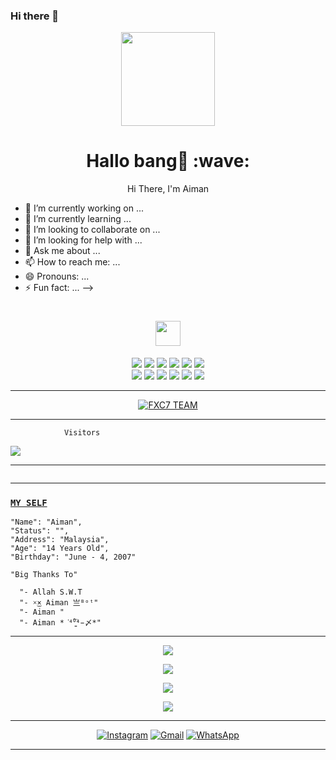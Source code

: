 ### Hi there 👋
<p align="center">
<img src="https://avatars.githubusercontent.com/ai-man-123" width="150" height="150"/>
</p>
<h1 align='center'>Hallo bang👋 :wave:</h1>
<p align='center'>Hi There, I'm Aiman</p>

- 🔭 I’m currently working on ...
- 🌱 I’m currently learning ...
- 👯 I’m looking to collaborate on ...
- 🤔 I’m looking for help with ...
- 💬 Ask me about ...
- 📫 How to reach me: ...
- 😄 Pronouns: ...
- ⚡ Fun fact: ...
-->
 <h1 align="center"><img src="https://user-images.githubusercontent.com/1303154/88677602-1635ba80-d120-11ea-84d8-d263ba5fc3c0.gif" width="40px" alt=""><br></h1>

<p align="center">
  <img src="https://img.shields.io/badge/-JavaScript-black?style=flat-square&logo=javascript" />
  <img src="https://img.shields.io/badge/-Node.js-black?style=flat-square&logo=Node.js" />
  <img src="https://img.shields.io/badge/-HTML5-black?style=flat-square&logo=html5&logoColor=e34f26" />
  <img src="https://img.shields.io/badge/-CSS3-black?style=flat-square&logo=css3&logoColor=1572b6" />
  <img src="https://img.shields.io/badge/-Git-black?style=flat-square&logo=git" />
  <img src="https://img.shields.io/badge/-GitHub-black?style=flat-square&logo=github" /> <br>
  <img src="https://img.shields.io/badge/-Python-black?style=flat-square&logo=python" />
  <img src="https://img.shields.io/badge/-React-black?style=flat-square&logo=react" />
  <img src="https://img.shields.io/badge/-Redux-black?style=flat-square&logo=redux" />
  <img src="https://img.shields.io/badge/-Windows-black?style=flat-square&logo=windows" />
  <img src="https://img.shields.io/badge/-VS_Code-black?style=flat-square&logo=visual-studio-code" />
  <img src="https://img.shields.io/badge/-SQLite3-black?style=flat-square&logo=sqlite" />
</p>

___

<p align="center">
<a target="_blank" href="https://api-xcoders.xyz/"><img alt="FXC7 TEAM" src="https://img.shields.io/badge/FXC7 TEAM%20-%23121011.svg?&style=for-the-badge&logo=ubuntu&logoColor=white"></a>
</p>


___
```
            Visitors
```
 <a href="https://github.com/ai-man-123"><img src="https://cardivo.vercel.app/api?name=Aiman *͘⁴̅⁰͍⁴̵〆*&description=Hi,%20i%27m%20Aiman*͘⁴̅⁰͍⁴̵〆*%20and%20i%27m%20just%20a%20newbie%20programmer%20Nice%20to%20meet%20you%20👋&image=https://i.ibb.co/v3QK7qD/8f74e1fac94d.jpg&backgroundColor=%23ecf0f1&instagram=@manuriosxnl_&github=Aiman&pattern=leaf&colorPattern=%23eaeaea" /><a>
</p>

___

```
```
___

### [`MY SELF`](https://instagram.com/manuriosxnl_)
```
"Name": "Aiman",
"Status": "",
"Address": "Malaysia",
"Age": "14 Years Old",
"Birthday": "June - 4, 2007"
   
"Big Thanks To"

  "- Allah S.W.T
  "- ×͜× Aiman 亗ᴮᵒᵗ"
  "- Aiman "
  "- Aiman *͘⁴̅⁰͍⁴̵〆*"
```
___
   
   <p align="center">
  <a href="https://github.com/ai-man-123"><img src="https://github-readme-stats.vercel.app/api?username=AimanX&theme=tokyonight&show_icons=true" /></a>
</p>

<p align="center">
  <a href="https://github.com/ai-man-123"><img src="https://github-readme-streak-stats.herokuapp.com?user=ruanyf&theme=tokyonight&hide_border=false&properties=background&border=%239611C5FF" /><a>
</p>
  
<p align="center">
  <a href="https://github.com/Aiman"><img src="https://github-readme-stats.vercel.app/api/top-langs?username=Aiman&theme=tokyonight&layout=compact" /></a>
</p>
  
<p align="center">
  <a href="https://github.com/ai-man-123"><img src="https://github-profile-trophy.vercel.app/?username=ruanyf&theme=radical&margin-w=20&no-bg=true&no-frame=false" /><a>
</p>
    
___


    
<p align="center">
<a href="" target="_blank"><img src="https://img.shields.io/badge/Instagram-%23E4405F.svg?&style=circle&logo=instagram&logoColor=white" alt="Instagram"></a>
<a href="aimanmk1234@gmail.com" target="_blank"><img src="https://img.shields.io/badge/Gmail-D14836?style=circle&logo=gmail&logoColor=white" alt="Gmail"></a>
<a href="https://api.whatsapp.com/send?phone=60102810046&text=Hi" target="_blank"><img src="https://img.shields.io/badge/Whatsapp-%808080.svg?&style=circle&logo=Whatsapp&logoColor=white" alt="WhatsApp"></a>
</p>

___

